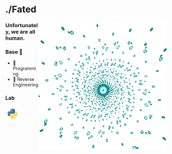 #                                                      ./Fated

<img align="right" alt="GIF" src="gif.gif">

### Unfortunately, we are all human.

### Base 🔧

- 📖 Programming
- 📖 Reverse Engineering

### Lab
<img height="45" src="https://raw.githubusercontent.com/github/explore/80688e429a7d4ef2fca1e82350fe8e3517d3494d/topics/python/python.png" alt="python">


